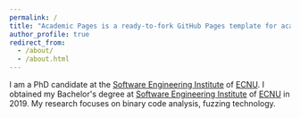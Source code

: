 ```yaml
---
permalink: /
title: "Academic Pages is a ready-to-fork GitHub Pages template for academic personal websites"
author_profile: true
redirect_from: 
  - /about/
  - /about.html
---
```


I am a PhD candidate at the [Software Engineering Institute](https://sei.ecnu.edu.cn/) of [ECNU](https://ecnu.edu.cn). I obtained my Bachelor's degree at [Software Engineering Institute](https://sei.ecnu.edu.cn/) of [ECNU](https://ecnu.edu.cn) in 2019. My research focuses on binary code analysis, fuzzing technology.
